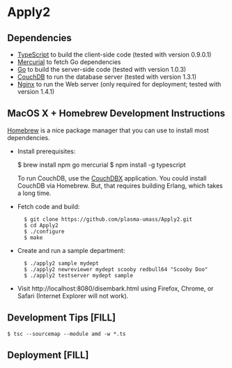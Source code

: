 # Apply2


## Dependencies

- [TypeScript] to build the client-side code (tested with version 0.9.0.1)
- [Mercurial] to fetch Go dependencies
- [Go] to build the server-side code (tested with version 1.0.3)
- [CouchDB] to run the database server (tested with version 1.3.1)
- [Nginx] to run the Web server (only required for deployment; tested with version 1.4.1)

## MacOS X + Homebrew Development Instructions

[Homebrew] is a nice package manager that you can use to install most
dependencies.

- Install prerequisites:

    $ brew install npm go mercurial
    $ npm install -g typescript

  To run CouchDB, use the [CouchDBX] application. You could install CouchDB via
  Homebrew. But, that requires building Erlang, which takes a long time.

- Fetch code and build:

        $ git clone https://github.com/plasma-umass/Apply2.git
        $ cd Apply2
        $ ./configure
        $ make

- Create and run a sample department:

        $ ./apply2 sample mydept
        $ ./apply2 newreviewer mydept scooby redbull64 "Scooby Doo"
        $ ./apply2 testserver mydept sample

- Visit http://localhost:8080/disembark.html using Firefox, Chrome, or Safari (Internet Explorer
  will not work).


## Development Tips [FILL]


    $ tsc --sourcemap --module amd -w *.ts

## Deployment [FILL]


[TypeScript]: http://www.typescriptlang.org
[Mercurial]: http://mercurial.selenic.com
[Go]: http://code.google.com/p/go/
[Nginx]: http://wiki.nginx.org/Main
[CouchDB]: http://couchdb.apache.org
[Homebrew]: http://brew.sh
[CouchDBX]: http://www.apache.org/dyn/closer.cgi?path=/couchdb/binary/mac/1.3.1/Apache-CouchDB-1.3.1.zip

